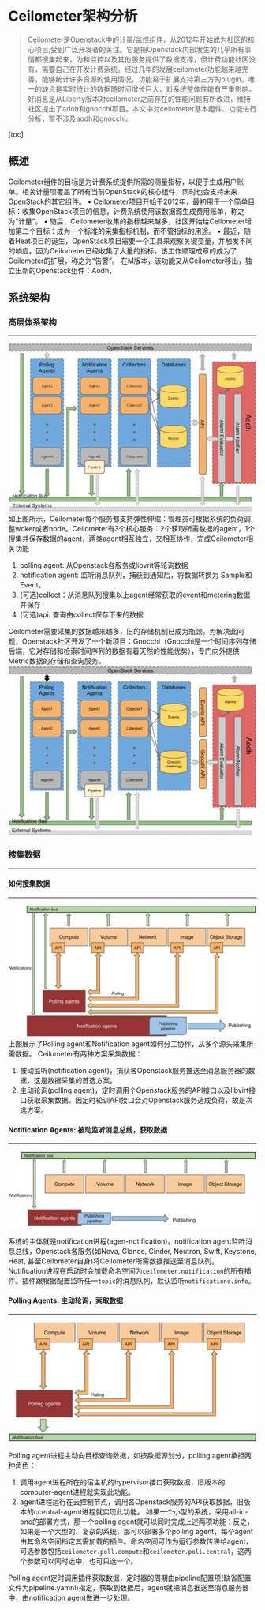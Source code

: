 
# Ceilometer架构分析
> Ceilometer是Openstack中的计量/监控组件，从2012年开始成为社区的核心项目,受到广泛开发者的关注。它是把Openstack内部发生的几乎所有事情都搜集起来，为和监控以及其他服务提供了数据支撑，但计费功能社区没有，需要自己在开发计费系统。经过几年的发展ceilometer功能越来越完善，能够统计许多资源的使用情况，功能易于扩展支持第三方的plugin。唯一的缺点是实时统计的数据随时间增长巨大，对系统整体性能有严重影响。好消息是从Liberty版本对ceilometer之前存在的性能问题有所改进，维持社区提出了adoh和gnocchi项目。本文中对ceilometer基本组件、功能进行分析，暂不涉及aodh和gnocchi。

[toc]

## 概述
Ceilometer组件的目标是为计费系统提供所需的测量指标，以便于生成用户账单。相关计量项覆盖了所有当前OpenStack的核心组件，同时也会支持未来OpenStack的其它组件。
•	Ceilometer项目开始于2012年，最初用于一个简单目标：收集OpenStack项目的信息，计费系统使用该数据源生成费用账单，称之为“计量”。 
•	随后，Ceilometer收集的指标越来越多，社区开始给Ceilometer增加第二个目标：成为一个标准的采集指标机制，而不管指标的用途。 
•	最近，随着Heat项目的诞生，OpenStack项目需要一个工具来观察关键变量，并触发不同的响应。因为Ceilometer已经收集了大量的指标，该工作顺理成章的成为了Ceilometer的扩展，称之为“告警”。 在M版本，该功能又从Ceilometer移出，独立出新的Openstack组件：Aodh，

## 系统架构

### 高层体系架构
---
![Ceilometer逻辑架构图](./images/ceilo-arch.png)
如上图所示，Ceilometer每个服务都支持弹性伸缩：管理员可根据系统的负荷调整woker或者node。Ceilometer有3个核心服务：2个获取所需数据的agent，1个搜集并保存数据的agent，两类agent相互独立，又相互协作，完成Ceilometer相关功能

1. polling agent: 从Openstack各服务或libvrit等轮询数据
2. notification agent: 监听消息队列，捕获到通知后，将数据转换为 Sample和Event。
3. (可选)collect：从消息队列搜集以上agent经常获取的event和metering数据并保存
4. (可选)api: 查询由collect保存下来的数据

Ceilometer需要采集的数据越来越多，旧的存储机制已成为瓶颈。为解决此问题，Openstack社区开发了一个新项目：Gnocchi（Gnocchi是一个时间序列存储后端，它对存储和检索时间序列的数据有着天然的性能优势），专门向外提供Metric数据的存储和查询服务。
![Ceilometer+Gnocchi逻辑架构图](./images/ceilo-gnocchi-arch.png)

### 搜集数据
---

#### 如何搜集数据
---
![Polling+Notification示意图](./images/1-agents.png)
上图展示了Polling agent和Notification agent如何分工协作，从多个源头采集所需数据。
Ceilometer有两种方案采集数据：
1. 被动监听(notification agent)，捕获各Openstack服务推送至消息服务器的数据，这是数据采集的首选方案。
2. 主动轮询(polling agent)，定时调用个Openstack服务的API接口以及libvirt接口获取采集数据。因定时轮训API接口会对Openstack服务造成负荷，故是次选方案。


#### Notification Agents: 被动监听消息总线，获取数据
---
![Notification处理消息总线上的消息](./images/2-1-collection-notification.png)

系统的主体就是notification进程(agen-notification)。notification agent监听消息总线，Openstack各服务(如Nova, Glance, Cinder, Neutron, Swift, Keystone, Heat, 甚至Ceilometer自身)将Ceilometer所需数据推送至消息队列。
Notification进程在启动时会加载命名空间为`ceilometer.notification`的所有插件。插件跟根据配置监听任一`topic`的消息队列，默认监听`notifications.info`。


#### Polling Agents: 主动轮询，索取数据
---
![Polling agent](./images/2-2-collection-poll.png)

Polling agent进程主动向目标查询数据，如按数据源划分，polling agent承担两种角色：
1. 调用agent进程所在的宿主机的hypervisor接口获取数据，旧版本的computer-agent进程就实现此功能。
2. agent进程运行在云控制节点，调用各Openstack服务的API获取数据，旧版本的ccentral-agent进程就实现此功能。
如果一个小型的系统，采用all-in-one的部署方式，那一个polling agent就可以同时完成上述两项功能；反之，如果是一个大型的、复杂的系统，那可以部署多个polling agent，每个agent由其命名空间指定其需加载的插件。命名空间可作为运行参数传递给agent，可选参数包括`ceilometer.poll.compute`和`ceilometer.poll.central`，这两个参数可以同时选中，也可只选一个。

Polling agent定时调用插件获取数据，定时器的周期由pipeline配置项(缺省配置文件为pipeline.yamnl)指定，获取到数据后，agent就把消息推送至消息服务器中，由notification agent做进一步处理。


